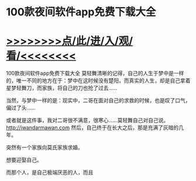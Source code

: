 # 100款夜间软件app免费下载大全

# <a href="https://https://github.com/kiuhd/dfrw/issues/1">>>>>>>>>点/此/进/入/观/看/<<<<<<<<</a>

100款夜间软件app免费下载大全
莫轻舞清晰的记得，自己的人生于梦中是一样的，唯一不同的地方在于：梦中在这时候没有楚阳，而真实的人生，却是自己拿着星梦轻舞刀，而家族，将自己的刀也抢了过去……

当然，与梦中一样的是：现实中，二哥在面对自己的求救的时候，也是叹了口气，偏过了头……

或者就是这件事，我对二哥很不满意，很寒心……莫轻舞自己对自己说。
http://iwandarmawan.com
然后，自己终于在长大之后，那是充满了灰暗的几年。

突然有一个家族向莫氏家族求婚。

想要迎娶自己。

而那个人，是自己极端厌恶的人，而且
